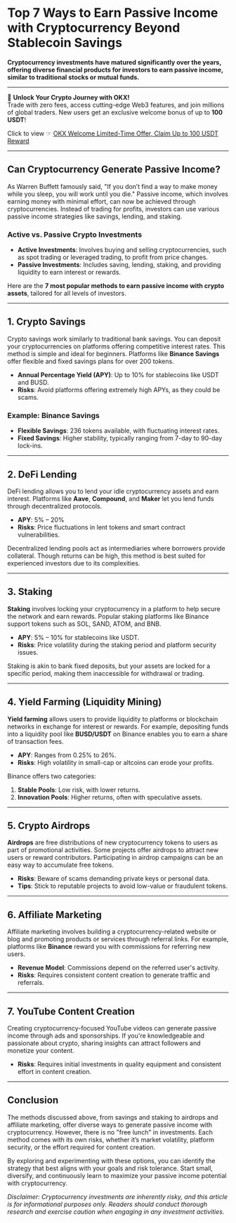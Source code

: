 # Top 7 Ways to Earn Passive Income with Cryptocurrency Beyond Stablecoin Savings

**Cryptocurrency investments have matured significantly over the years, offering diverse financial products for investors to earn passive income, similar to traditional stocks or mutual funds.**

---

🚀 **Unlock Your Crypto Journey with OKX!**  
Trade with zero fees, access cutting-edge Web3 features, and join millions of global traders. New users get an exclusive welcome bonus of up to **100 USDT**!  

Click to view ☞ [OKX Welcome Limited-Time Offer, Claim Up to 100 USDT Reward](https://bit.ly/OKXe)  

---

## Can Cryptocurrency Generate Passive Income?

As Warren Buffett famously said, "If you don’t find a way to make money while you sleep, you will work until you die." Passive income, which involves earning money with minimal effort, can now be achieved through cryptocurrencies. Instead of trading for profits, investors can use various passive income strategies like savings, lending, and staking. 

### Active vs. Passive Crypto Investments

- **Active Investments**: Involves buying and selling cryptocurrencies, such as spot trading or leveraged trading, to profit from price changes.
- **Passive Investments**: Includes saving, lending, staking, and providing liquidity to earn interest or rewards.

Here are the **7 most popular methods to earn passive income with crypto assets**, tailored for all levels of investors.

---

## 1. Crypto Savings

Crypto savings work similarly to traditional bank savings. You can deposit your cryptocurrencies on platforms offering competitive interest rates. This method is simple and ideal for beginners. Platforms like **Binance Savings** offer flexible and fixed savings plans for over 200 tokens. 

- **Annual Percentage Yield (APY)**: Up to 10% for stablecoins like USDT and BUSD.
- **Risks**: Avoid platforms offering extremely high APYs, as they could be scams.

### Example: Binance Savings
- **Flexible Savings**: 236 tokens available, with fluctuating interest rates.
- **Fixed Savings**: Higher stability, typically ranging from 7-day to 90-day lock-ins.

---

## 2. DeFi Lending

DeFi lending allows you to lend your idle cryptocurrency assets and earn interest. Platforms like **Aave**, **Compound**, and **Maker** let you lend funds through decentralized protocols. 

- **APY**: 5% – 20%
- **Risks**: Price fluctuations in lent tokens and smart contract vulnerabilities. 

Decentralized lending pools act as intermediaries where borrowers provide collateral. Though returns can be high, this method is best suited for experienced investors due to its complexities.

---

## 3. Staking

**Staking** involves locking your cryptocurrency in a platform to help secure the network and earn rewards. Popular staking platforms like Binance support tokens such as SOL, SAND, ATOM, and BNB. 

- **APY**: 5% – 10% for stablecoins like USDT.
- **Risks**: Price volatility during the staking period and platform security issues.

Staking is akin to bank fixed deposits, but your assets are locked for a specific period, making them inaccessible for withdrawal or trading.

---

## 4. Yield Farming (Liquidity Mining)

**Yield farming** allows users to provide liquidity to platforms or blockchain networks in exchange for interest or rewards. For example, depositing funds into a liquidity pool like **BUSD/USDT** on Binance enables you to earn a share of transaction fees.

- **APY**: Ranges from 0.25% to 26%.
- **Risks**: High volatility in small-cap or altcoins can erode your profits.

Binance offers two categories:  
1. **Stable Pools**: Low risk, with lower returns.  
2. **Innovation Pools**: Higher returns, often with speculative assets.

---

## 5. Crypto Airdrops

**Airdrops** are free distributions of new cryptocurrency tokens to users as part of promotional activities. Some projects offer airdrops to attract new users or reward contributors. Participating in airdrop campaigns can be an easy way to accumulate free tokens. 

- **Risks**: Beware of scams demanding private keys or personal data.
- **Tips**: Stick to reputable projects to avoid low-value or fraudulent tokens.

---

## 6. Affiliate Marketing

Affiliate marketing involves building a cryptocurrency-related website or blog and promoting products or services through referral links. For example, platforms like **Binance** reward you with commissions for referring new users. 

- **Revenue Model**: Commissions depend on the referred user's activity. 
- **Risks**: Requires consistent content creation to generate traffic and referrals.

---

## 7. YouTube Content Creation

Creating cryptocurrency-focused YouTube videos can generate passive income through ads and sponsorships. If you're knowledgeable and passionate about crypto, sharing insights can attract followers and monetize your content. 

- **Risks**: Requires initial investments in quality equipment and consistent effort in content creation.

---

## Conclusion

The methods discussed above, from savings and staking to airdrops and affiliate marketing, offer diverse ways to generate passive income with cryptocurrency. However, there is no "free lunch" in investments. Each method comes with its own risks, whether it’s market volatility, platform security, or the effort required for content creation. 

By exploring and experimenting with these options, you can identify the strategy that best aligns with your goals and risk tolerance. Start small, diversify, and continuously learn to maximize your passive income potential with cryptocurrency.

*Disclaimer: Cryptocurrency investments are inherently risky, and this article is for informational purposes only. Readers should conduct thorough research and exercise caution when engaging in any investment activities.*
